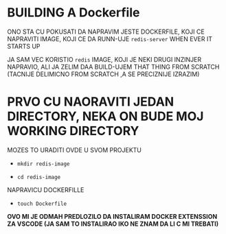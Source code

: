 # BUILDING A Dockerfile

ONO STA CU POKUSATI DA NAPRAVIM JESTE DOCKERFILE, KOJI CE NAPRAVITI IMAGE, KOJI CE DA RUNN-UJE `redis-server` WHEN EVER IT STARTS UP

JA SAM VEC KORISTIO `redis` IMAGE, KOJI JE NEKI DRUGI INZINJER NAPRAVIO, ALI JA ZELIM DAA BUILD-UJEM THAT THING FROM SCRATCH (TACNIJE DELIMICNO FROM SCRATCH ,A SE PRECIZNIJE IZRAZIM)

# PRVO CU NAORAVITI JEDAN DIRECTORY, NEKA ON BUDE MOJ WORKING DIRECTORY

MOZES TO URADITI OVDE U SVOM PROJEKTU

- `mkdir redis-image`

- `cd redis-image`

NAPRAVICU DOCKERFILLE

- `touch Dockerfile`

**OVO MI JE ODMAH PREDLOZILO DA INSTALIRAM DOCKER EXTENSSION ZA VSCODE (JA SAM TO INSTALIRAO IKO NE ZNAM DA LI C MI TREBATI)**